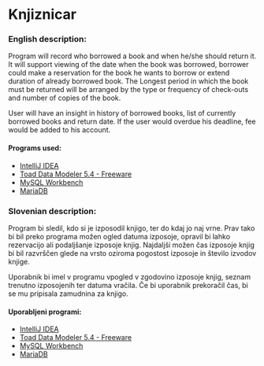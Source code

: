# Knjiznicar

### English description: 
Program will record who borrowed a book and when he/she should return it. It will support viewing of the date when the book was borrowed, borrower could make a reservation for the book he wants to borrow or extend duration of already borrowed book. The Longest period in which the book must be returned will be arranged by the type or frequency of check-outs and number of copies of the book.

User will have an insight in history of borrowed books, list of currently borrowed books and return date. If the user would overdue his deadline, fee would be added to his account.

#### Programs used:
* [IntelliJ IDEA](https://www.jetbrains.com/idea/)
* [Toad Data Modeler 5.4 - Freeware](http://www.toad-data-modeler.com/download/)
* [MySQL Workbench](https://www.mysql.com/products/workbench/)
* [MariaDB](https://mariadb.org/)

### Slovenian description: 
Program bi sledil, kdo si je izposodil knjigo, ter do kdaj jo naj vrne. Prav tako bi bil preko programa možen ogled datuma izposoje,
opravil bi lahko rezervacijo ali podaljšanje izposoje knjig. 
Najdaljši možen čas izposoje knjig bi bil razvrščen glede na vrsto oziroma pogostost izposoje in število izvodov knjige.

Uporabnik bi imel v programu vpogled v zgodovino izposoje knjig, seznam trenutno izposojenih ter datuma vračila.
Če bi uporabnik prekoračil čas, bi se mu pripisala  zamudnina za knjigo.

#### Uporabljeni programi:
* [IntelliJ IDEA](https://www.jetbrains.com/idea/)
* [Toad Data Modeler 5.4 - Freeware](http://www.toad-data-modeler.com/download/)
* [MySQL Workbench](https://www.mysql.com/products/workbench/)
* [MariaDB](https://mariadb.org/)

